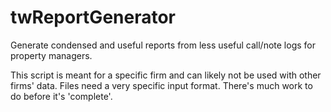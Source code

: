 # twReportGenerator
Generate condensed and useful reports from less useful call/note logs for property managers.

This script is meant for a specific firm and can likely not be used with other firms' data. Files need a very specific input format. There's much work to do before it's 'complete'.
